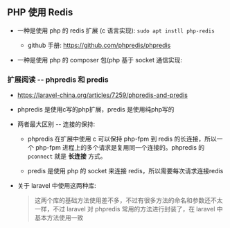## PHP 使用 Redis
* 一种是使用 php 的 redis 扩展 (c 语言实现): `sudo apt instll php-redis`
    * github 手册: https://github.com/phpredis/phpredis

* 一种是使用 php 的 composer 包(php 基于 socket 通信实现: 

### 扩展阅读 -- phpredis 和 predis
* https://laravel-china.org/articles/7259/phpredis-and-predis

* phpredis 是使用c写的php扩展，predis 是使用纯php写的

* 两者最大区别 -- 连接的保持:
    * phpredis 在扩展中使用 c 可以保持 php-fpm 到 redis 的长连接，所以一个 php-fpm 进程上的多个请求是复用同一个连接的。phpredis 的 `pconnect` 就是 **长连接** 方式。

    * predis 是使用 php 的 socket 来连接 redis，所以需要每次请求连接redis

* 关于 laravel 中使用这两种库:
    > 这两个库的基础方法使用差不多，不过有很多方法的命名和参数还不太一样，不过 laravel 对 phpredis 常用的方法进行封装了，在 laravel 中基本方法使用一致
